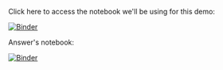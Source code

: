Click here to access the notebook we'll be using for this demo:

[![Binder](https://mybinder.org/badge_logo.svg)](https://mybinder.org/v2/gh/bri-sc/data-demo/HEAD?urlpath=%2Fdoc%2Ftree%2Fdemo.ipynb)




Answer's notebook:

[![Binder](https://mybinder.org/badge_logo.svg)](https://mybinder.org/v2/gh/bri-sc/data-demo/HEAD?urlpath=%2Fdoc%2Ftree%2Fdemo_ans.ipynb)
